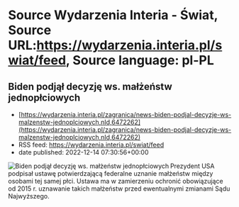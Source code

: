 # Source Wydarzenia Interia - Świat, Source URL:https://wydarzenia.interia.pl/swiat/feed, Source language: pl-PL

## Biden podjął decyzję ws. małżeństw jednopłciowych
 - [https://wydarzenia.interia.pl/zagranica/news-biden-podjal-decyzje-ws-malzenstw-jednoplciowych,nId,6472262](https://wydarzenia.interia.pl/zagranica/news-biden-podjal-decyzje-ws-malzenstw-jednoplciowych,nId,6472262)
 - RSS feed: https://wydarzenia.interia.pl/swiat/feed
 - date published: 2022-12-14 07:30:56+00:00

<p><a href="https://wydarzenia.interia.pl/zagranica/news-biden-podjal-decyzje-ws-malzenstw-jednoplciowych,nId,6472262"><img align="left" alt="Biden podjął decyzję ws. małżeństw jednopłciowych" src="https://i.iplsc.com/biden-podjal-decyzje-ws-malzenstw-jednoplciowych/000GHHTQ8R6I3U40-C321.jpg" /></a>Prezydent USA podpisał ustawę potwierdzającą federalne uznanie małżeństw między osobami tej samej płci. Ustawa ma w zamierzeniu ochronić obowiązujące od 2015 r. uznawanie takich małżeństw przed ewentualnymi zmianami Sądu Najwyższego.</p><br clear="all" />
